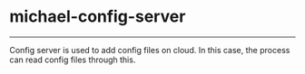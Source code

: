 # michael-config-server
---
Config server is used to add config files on cloud. In this case, the process can read config files through this.
